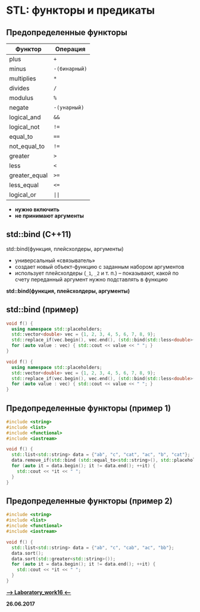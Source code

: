 STL: функторы и предикаты
===

Предопределенные функторы
---

Функтор          |     Операция
-----------------|-----------------------
plus             |     `+`
minus            |     `-(бинарный)`
multiplies       |     `*`
divides          |     `/`
modulus          |     `%`
negate           |     `-(унарный)`
logical_and      |     `&&`
logical_not      |     `!=`
equal_to         |     `==`
not_equal_to     |     `!=`
greater          |     `>`
less             |     `<`
greater_equal    |     `>=`
less_equal       |     `<=`
logical_or       |     `\|\|`

* **нужно включить <functional>**
* **не принимают аргументы**

std::bind (С++11)
---

std::bind(функция, плейсхолдеры, аргументы)

* универсальный «связыватель»
* создает новый объект-функцию с заданным набором аргументов
* использует плейсхолдеры (`_1`, `_2` и т. п.) – показывают, какой по счету переданный  аргумент нужно подставлять в функцию

**std::bind(функция, плейсхолдеры, аргументы)**

std::bind (пример)
---

```cpp
void f() {
  using namespace std::placeholders;
  std::vector<double> vec = {1, 2, 3, 4, 5, 6, 7, 8, 9};
  std::replace_if(vec.begin(), vec.end(), (std::bind(std::less<double>(), _1, 5)), 0);
  for (auto value : vec) { std::cout << value << " "; }
}
```

```cpp
void f() {
  using namespace std::placeholders;
  std::vector<double> vec = {1, 2, 3, 4, 5, 6, 7, 8, 9};
  std::replace_if(vec.begin(), vec.end(), (std::bind(std::less<double>(), 5, _1)), 0);
  for (auto value : vec) { std::cout << value << " "; }
}
```

Предопределенные функторы (пример 1)
---

```cpp
#include <string>
#include <list>
#include <functional>
#include <iostream>

void f() {
  std::list<std::string> data = {"ab", "c", "cat", "ac", "b", "cat"};
  data.remove_if(std::bind (std::equal_to<std::string>(), std::placeholders::_1, "cat"));
  for (auto it = data.begin(); it != data.end(); ++it) {
    std::cout << *it << " ";
  }
}
```

Предопределенные функторы (пример 2)
---

```cpp
#include <string>
#include <list>
#include <functional>
#include <iostream>

void f() {
  std::list<std::string> data = {"ab", "c", "cab", "ac", "bb"};
  data.sort();
  data.sort(std::greater<std::string>());
  for (auto it = data.begin(); it != data.end(); ++it) {
    std::cout << *it << " ";
  }
}
```

[**-->     Laboratory_work16     <--**](https://github.com/SuvStreet/IT_Step_Cpp/tree/master/Laboratory_work/Work16)

**26.06.2017**
